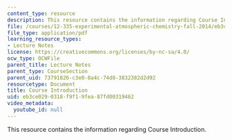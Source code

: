 ```yaml
---
content_type: resource
description: This resource contains the information regarding Course Introduction.
file: /courses/12-335-experimental-atmospheric-chemistry-fall-2014/eb3ce0290318f9f19fea87fd00319462_MIT12_335F14_Lecture_intro.pdf
file_type: application/pdf
learning_resource_types:
- Lecture Notes
license: https://creativecommons.org/licenses/by-nc-sa/4.0/
ocw_type: OCWFile
parent_title: Lecture Notes
parent_type: CourseSection
parent_uid: 73791826-c3e0-8a4c-74d8-3832382d2d92
resourcetype: Document
title: Course Introduction
uid: eb3ce029-0318-f9f1-9fea-87fd00319462
video_metadata:
  youtube_id: null
---
```

This resource contains the information regarding Course Introduction.